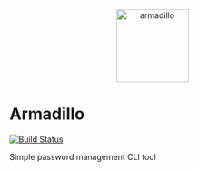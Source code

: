 <div align="center">
<img src="https://github.com/yudaishimanaka/Armadillo/blob/master/images/armadillo.png" alt="armadillo" width="128" height="128">
</div>

# Armadillo
[![Build Status](https://travis-ci.org/yudaishimanaka/Armadillo.svg?branch=master)](https://travis-ci.org/yudaishimanaka/Armadillo)

Simple password management CLI tool
